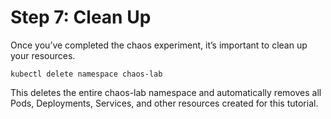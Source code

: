 # Step 7: Clean Up

Once you’ve completed the chaos experiment, it’s important to clean up your resources.

```
kubectl delete namespace chaos-lab
```

This deletes the entire chaos-lab namespace and automatically removes all Pods, Deployments, Services, and other resources created for this tutorial.